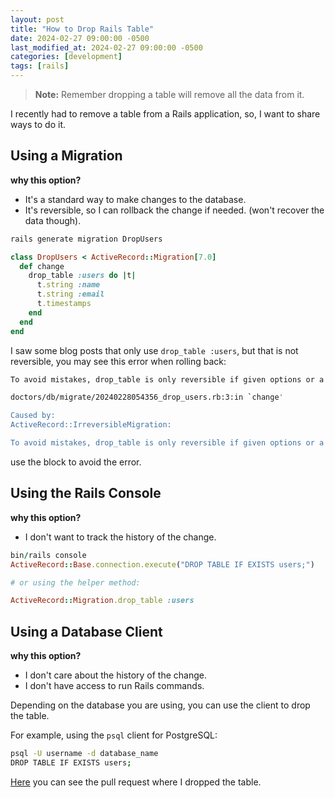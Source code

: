 ```yaml
---
layout: post
title: "How to Drop Rails Table"
date: 2024-02-27 09:00:00 -0500
last_modified_at: 2024-02-27 09:00:00 -0500
categories: [development]
tags: [rails]
---
```


> **Note:** Remember dropping a table will remove all the data from it.

I recently had to remove a table from a Rails application, so, I want to share ways to do it.

## Using a Migration

**why this option?**

- It's a standard way to make changes to the database.
- It's reversible, so I can rollback the change if needed. (won't recover the data though).

```bash
rails generate migration DropUsers
```

```ruby
class DropUsers < ActiveRecord::Migration[7.0]
  def change
    drop_table :users do |t|
      t.string :name
      t.string :email
      t.timestamps
    end
  end
end
```

I saw some blog posts that only use `drop_table :users`, but that is not reversible, you may see this error when rolling back:

```bash
To avoid mistakes, drop_table is only reversible if given options or a block (can be empty).

doctors/db/migrate/20240228054356_drop_users.rb:3:in `change'

Caused by:
ActiveRecord::IrreversibleMigration:

To avoid mistakes, drop_table is only reversible if given options or a block (can be empty).
```

use the block to avoid the error.

## Using the Rails Console

**why this option?**

- I don't want to track the history of the change.

```ruby
bin/rails console
ActiveRecord::Base.connection.execute("DROP TABLE IF EXISTS users;")

# or using the helper method:

ActiveRecord::Migration.drop_table :users
```

## Using a Database Client

**why this option?**

- I don't care about the history of the change.
- I don't have access to run Rails commands.

Depending on the database you are using, you can use the client to drop the table.

For example, using the `psql` client for PostgreSQL:

```bash
psql -U username -d database_name
DROP TABLE IF EXISTS users;
```

[Here](https://github.com/JuanVqz/doctors/pull/466/files#diff-7e80a8047615e45e8edbf2f36d8cd899e929d16711bdeb78e22dbbbc8e2f13e0) you can see the pull request where I dropped the table.
